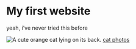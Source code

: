 <h1>My first website</h1>
<p>yeah, i've never tried this before</p>
<img src="https://bit.ly/fcc-relaxing-cat" alt="A cute orange cat lying on its back.">
<a href="http://www.freecatphotoapp.com">cat photos</a>
